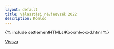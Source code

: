 ```yaml
---
layout: default
title: Választási névjegyzék 2022
description: Kömlőd
---
```


{% include settlementHTMLs/Kooxmlooxxd.html %}

[Vissza](../)